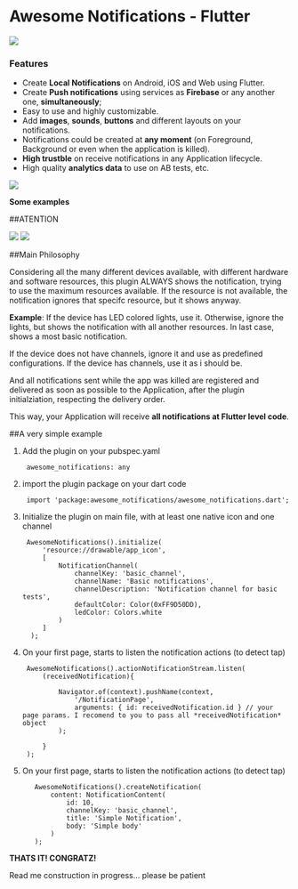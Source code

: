 
# Awesome Notifications - Flutter

![](https://raw.githubusercontent.com/rafaelsetragni/awesome_notifications/master/example/assets/readme/awesome-notifications.jpg)



### Features

- Create **Local Notifications** on Android, iOS and Web using Flutter.
- Create **Push notifications** using services as **Firebase** or any another one, **simultaneously**;
- Easy to use and highly customizable.
- Add **images**, **sounds**, **buttons** and different layouts on your notifications.
- Notifications could be created at **any moment** (on Foreground, Background or even when the application is killed).
- **High trustble** on receive notifications in any Application lifecycle.
- High quality **analytics data** to use on AB tests, etc.


![](https://raw.githubusercontent.com/rafaelsetragni/awesome_notifications/master/example/assets/readme/awesome-notifications-example.jpg)

**Some examples**

##ATENTION

![](https://raw.githubusercontent.com/rafaelsetragni/awesome_notifications/master/example/assets/readme/awesome-notifications-atention.jpg)
![](https://raw.githubusercontent.com/rafaelsetragni/awesome_notifications/master/example/assets/readme/awesome-notifications-progress.jpg)

##Main Philosophy

Considering all the many different devices available, with different hardware and software resources, this plugin ALWAYS shows the notification, trying to use the maximum resources available. If the resource is not available, the notification ignores that specifc resource, but it shows anyway.

**Example**: If the device has LED colored lights, use it. Otherwise, ignore the lights, but shows the notification with all another resources. In last case, shows a most basic notification.

If the device does not have channels, ignore it and use as predefined configurations. If the device has channels, use it as i should be.

And all notifications sent while the app was killed are registered and delivered as soon as possible to the Application, after the plugin initialziation, respecting the delivery order.

This way, your Application will receive **all notifications at Flutter level code**.

##A very simple example


1. Add the plugin on your pubspec.yaml

		awesome_notifications: any

2. import the plugin package on your dart code

		import 'package:awesome_notifications/awesome_notifications.dart';

3. Initialize the plugin on main file, with at least one native icon and one channel
        
		AwesomeNotifications().initialize(
			'resource://drawable/app_icon',
			[
				NotificationChannel(
					channelKey: 'basic_channel',
					channelName: 'Basic notifications',
					channelDescription: 'Notification channel for basic tests',
					defaultColor: Color(0xFF9D50DD),
					ledColor: Colors.white
				)
			]
         );

4. On your first page, starts to listen the notification actions (to detect tap)


		AwesomeNotifications().actionNotificationStream.listen(
			(receivedNotification){

				Navigator.of(context).pushName(context,
					'/NotificationPage',
					arguments: { id: receivedNotification.id } // your page params. I recomend to you to pass all *receivedNotification* object
				);

			}
		);

5. On your first page, starts to listen the notification actions (to detect tap)

		  AwesomeNotifications().createNotification(
			  content: NotificationContent(
				  id: 10,
				  channelKey: 'basic_channel',
				  title: 'Simple Notification',
				  body: 'Simple body'
			  )
		  );


**THATS IT! CONGRATZ!**

Read me construction in progress... please be patient